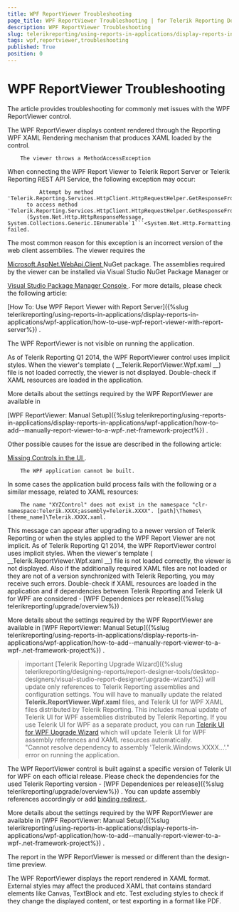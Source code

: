 ```yaml
---
title: WPF ReportViewer Troubleshooting
page_title: WPF ReportViewer Troubleshooting | for Telerik Reporting Documentation
description: WPF ReportViewer Troubleshooting
slug: telerikreporting/using-reports-in-applications/display-reports-in-applications/wpf-application/troubleshooting/wpf-reportviewer-troubleshooting
tags: wpf,reportviewer,troubleshooting
published: True
position: 0
---
```


# WPF ReportViewer Troubleshooting



The article provides troubleshooting for commonly met issues with the WPF ReportViewer control.


The WPF ReportViewer displays content rendered through the Reporting WPF XAML Rendering mechanism that produces XAML loaded by the control.
      
        The viewer throws a MethodAccessException
      


When connecting the WPF Report Viewer to Telerik Report Server or Telerik Reporting REST API Service, the following exception may occur:
        


	          Attempt by method 'Telerik.Reporting.Services.HttpClient.HttpRequestHelper.GetResponseFromPost(System.Net.Http.HttpResponseMessage)'
          to access method 'Telerik.Reporting.Services.HttpClient.HttpRequestHelper.GetResponseFromPost<T>
          (System.Net.Http.HttpResponseMessage, System.Collections.Generic.IEnumerable`1```<System.Net.Http.Formatting.MediaTypeFormatter>```)' failed.
        




The most common reason for this exception is an incorrect version of the web client assemblies. The viewer requires the
          
[Microsoft.AspNet.WebApi.Client
](https://www.nuget.org/packages/Microsoft.AspNet.WebApi.Client/4.0.30506
)          NuGet package. The assemblies required by the viewer can be installed via Visual Studio NuGet Package Manager or
          
[Visual Studio Package Manager Console
](https://docs.nuget.org/consume/package-manager-console
).
          For more details, please check the following article: 
          
[How To: Use WPF Report Viewer with Report Server]({%slug telerikreporting/using-reports-in-applications/display-reports-in-applications/wpf-application/how-to-use-wpf-report-viewer-with-report-server%})
.
        
The WPF ReportViewer is not visible on running the application.


As of Telerik Reporting Q1 2014, the WPF ReportViewer control uses implicit styles.
          When the viewer's template (
__Telerik.ReportViewer.Wpf.xaml
__) file is not loaded correctly, the viewer 
          is not displayed.
          Double-check if XAML resources are loaded in the application.
        


More details about the settings required by the WPF ReportViewer are available in 
          
[WPF ReportViewer: Manual Setup]({%slug telerikreporting/using-reports-in-applications/display-reports-in-applications/wpf-application/how-to-add--manually-report-viewer-to-a-wpf-.net-framework-project%})
.
        


Other possible causes for the issue are described in the following article:
          
[Missing Controls in the UI
](https://docs.telerik.com/devtools/wpf/common-information/troubleshooting/invisible-controls
).
        
        The WPF application cannot be built.
      


In some cases the application build process fails with the following or a similar message, related to XAML resources:
        


	                  
        The name "XYZControl" does not exist in the namespace "clr-namespace:Telerik.XXXX;assembly=Telerik.XXXX". [path]\Themes\[theme_name]\Telerik.XXXX.xaml.
        




This message can appear after upgrading to a newer version of Telerik Reporting or when the styles applied to the WPF Report Viewer are not implicit.
          As of Telerik Reporting Q1 2014, the WPF ReportViewer control uses implicit styles.
          When the viewer's template (
__Telerik.ReportViewer.Wpf.xaml
__) file is not loaded correctly, the viewer is not displayed.
          Also if the additionally required XAML files are not loaded or they are not of a version synchronized with Telerik Reporting, you may receive such errors.
          Double-check if XAML resources are loaded in the application and if dependencies between Telerik Reporting and Telerik UI for WPF are considered
          - 
[WPF Dependenices per release]({%slug telerikreporting/upgrade/overview%})
.
        


More details about the settings required by the WPF ReportViewer are available in 
[WPF ReportViewer: Manual Setup]({%slug telerikreporting/using-reports-in-applications/display-reports-in-applications/wpf-application/how-to-add--manually-report-viewer-to-a-wpf-.net-framework-project%})
.
        


>important [Telerik Reporting Upgrade Wizard]({%slug telerikreporting/designing-reports/report-designer-tools/desktop-designers/visual-studio-report-designer/upgrade-wizard%}) will update only references to Telerik Reporting assemblies and configuration settings.            You will have to manually update the related  __Telerik.ReportViewer.Wpf.xaml__  files, and Telerik UI            for WPF XAML files distributed by Telerik Reporting. This includes manual update of Telerik UI for WPF assemblies distributed by Telerik Reporting.          If you use Telerik UI for WPF as a separate product, you can run [Telerik UI for WPF Upgrade Wizard](http://docs.telerik.com/devtools/wpf/visual-studio-extensions/for-wpf-vs-extensions-upgrading) which will update Telerik UI for WPF assembly references and XAML resources automatically.          
        "Cannot resolve dependency to assembly 'Telerik.Windows.XXXX...'." error on running the application.
      


The WPf ReportViewer control is built against a specific version of Telerik UI for WPF on each official release. Please check the dependencies
          for the used Telerik Reporting version - 
[WPF Dependenices per release]({%slug telerikreporting/upgrade/overview%})
. You can
          update assembly references accordingly or add 
[binding redirect
](http://msdn.microsoft.com/en-us/library/eftw1fys(v=vs.110).aspx
).
        


More details about the settings required by the WPF ReportViewer are available in 
[WPF ReportViewer: Manual Setup]({%slug telerikreporting/using-reports-in-applications/display-reports-in-applications/wpf-application/how-to-add--manually-report-viewer-to-a-wpf-.net-framework-project%})
.
        
The report in the WPF ReportViewer is messed or different than the design-time preview.


The WPF ReportViewer displays the report rendered in XAML format. External styles may affect the produced XAML that contains standard elements like Canvas, TextBlock and etc.
          Test excluding styles to check if they change the displayed content, or test exporting in a format like PDF.
        

